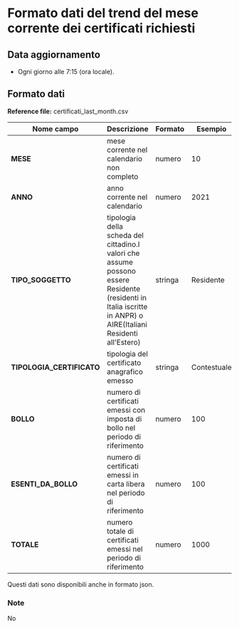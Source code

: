 # Formato dati del trend del mese corrente dei certificati richiesti

## Data aggiornamento
- Ogni giorno alle 7:15 (ora locale).
  
## Formato dati

**Reference file:** certificati_last_month.csv<br>

| Nome campo                  | Descrizione                       | Formato                       | Esempio             |
|-----------------------------|-----------------------------------|-------------------------------|---------------------|
| **MESE**       | mese corrente nel calendario non completo             | numero                   | 10       |
| **ANNO**  | anno corrente nel calendario  |   numero     |        2021         |
| **TIPO_SOGGETTO**      | tipologia della scheda del cittadino.I valori che assume possono essere Residente (residenti in Italia iscritte in ANPR) o AIRE(Italiani Residenti all'Estero)| stringa             | Residente   | 
| **TIPOLOGIA_CERTIFICATO**      | tipologia del certificato anagrafico emesso| stringa    | Contestuale   |
| **BOLLO**      | numero di certificati emessi con imposta di bollo nel periodo di riferimento| numero    | 100   |
| **ESENTI_DA_BOLLO**      | numero di certificati emessi in carta libera nel periodo di riferimento| numero    | 100   |
| **TOTALE**      | numero totale di certificati emessi nel periodo di riferimento| numero             | 1000   |

Questi dati sono disponibili anche in formato json.

### Note
No
